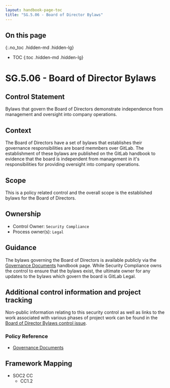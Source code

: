 ```yaml
---
layout: handbook-page-toc
title: "SG.5.06 - Board of Director Bylaws"
---
```


## On this page
{:.no_toc .hidden-md .hidden-lg}

- TOC
{:toc .hidden-md .hidden-lg}

# SG.5.06 - Board of Director Bylaws

## Control Statement

Bylaws that govern the Board of Directors demonstrate independence from management and oversight into company operations.

## Context

The Board of Directors have a set of bylaws that establishes their governance responsibilities are board memnbers over GitLab. The establishment of these bylaws are published on the GitLab handbook to evidence that the board is independent from management in it's responsibilities for providing oversight into company operations.

## Scope

This is a policy related control and the overall scope is the established bylaws for the Board of Directors.

## Ownership

* Control Owner: `Security Compliance`
* Process owner(s): `Legal`

## Guidance

The bylaws governing the Board of Directors is available publicly via the [Governance Documents](/handbook/board-meetings/bylaws.html) handbook page. While Security Compliance owns the control to ensure that the bylaws exist, the ultimate owner for any updates to the bylaws which govern the board is GitLab Legal.

## Additional control information and project tracking

Non-public information relating to this security control as well as links to the work associated with various phases of project work can be found in the [Board of Director Bylaws control issue](https://gitlab.com/gitlab-com/gl-security/security-assurance/sec-compliance/compliance/-/issues/1710).

### Policy Reference
*  [Governance Documents](/handbook/board-meetings/bylaws.html)

## Framework Mapping

* SOC2 CC
  * CC1.2
